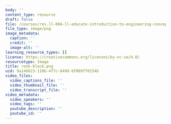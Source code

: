 ```yaml
---
body: ''
content_type: resource
draft: false
file: /courses/res.ll-004-ll-educate-introduction-to-engineering-concepts-spring-2022/rook-black.png
file_type: image/png
image_metadata:
  caption: ''
  credit: ''
  image-alt: ''
learning_resource_types: []
license: https://creativecommons.org/licenses/by-nc-sa/4.0/
resourcetype: Image
title: rook-black.png
uid: 9a146623-118b-4f7c-849d-6f089ff0154b
video_files:
  video_captions_file: ''
  video_thumbnail_file: ''
  video_transcript_file: ''
video_metadata:
  video_speakers: ''
  video_tags: ''
  youtube_description: ''
  youtube_id: ''
---
```

